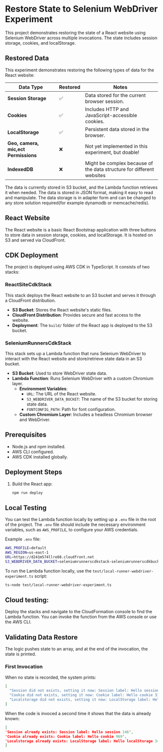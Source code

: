 # Restore State to Selenium WebDriver Experiment

This project demonstrates restoring the state of a React website using Selenium WebDriver across multiple invocations. The state includes session storage, cookies, and localStorage.

## Restored Data

This experiment demonstrates restoring the following types of data for the React website:

| Data Type                             | Restored | Notes                                                                  |
|---------------------------------------|----------|------------------------------------------------------------------------|
| **Session Storage**                   | ✅       | Data stored for the current browser session.                           |
| **Cookies**                           | ✅       | Includes HTTP and JavaScript-accessible cookies.                       |
| **LocalStorage**                      | ✅       | Persistent data stored in the browser.                                 |
| **Geo, camera, mic,ect Permissions** | ❌       | Not yet implemented in this experiment, but doable!                    |
| **IndexedDB**                         | ❌       | Might be complex because of the  data structure for different websites |  

The data is currently stored in S3 bucket, and the Lambda function retrieves it when needed. The data is stored in JSON format, making it easy to read and manipulate.
The data storage is in adapter form and can be changed to any store solution required(for example dynamodb or memcache/redis).

## React Website
The React website is a basic React Bootstrap application with three buttons to store data in session storage, cookies, and localStorage. It is hosted on S3 and served via CloudFront.

## CDK Deployment
The project is deployed using AWS CDK in TypeScript. It consists of two stacks:

### ReactSiteCdkStack
This stack deploys the React website to an S3 bucket and serves it through a CloudFront distribution.

- **S3 Bucket**: Stores the React website's static files.
- **CloudFront Distribution**: Provides secure and fast access to the website.
- **Deployment**: The `build/` folder of the React app is deployed to the S3 bucket.

### SeleniumRunnersCdkStack
This stack sets up a Lambda function that runs Selenium WebDriver to interact with the React website and store/retrieve state data in an S3 bucket.

- **S3 Bucket**: Used to store WebDriver state data.
- **Lambda Function**: Runs Selenium WebDriver with a custom Chromium layer.
    - **Environment Variables**:
        - `URL`: The URL of the React website.
        - `S3_WEBDRIVER_DATA_BUCKET`: The name of the S3 bucket for storing state data.
        - `FONTCONFIG_PATH`: Path for font configuration.
    - **Custom Chromium Layer**: Includes a headless Chromium browser and WebDriver.

## Prerequisites
- Node.js and npm installed.
- AWS CLI configured.
- AWS CDK installed globally.

## Deployment Steps
1. Build the React app:
   ```bash
   npm run deploy
    ```

## Local Testing

You can test the Lambda function locally by setting up a `.env` file in the root of the project. The `.env` file should include the necessary environment variables, such as `AWS_PROFILE`, to configure your AWS credentials.

Example `.env` file:
```bash
AWS_PROFILE=default
AWS_REGION=us-east-1
URL=https://d241m574llre88.cloudfront.net
S3_WEBDRIVER_DATA_BUCKET=seleniumrunnerscdkstack-seleniumrunnerscdkbucketc2-plnkitv3w858
```


To run the Lambda function locally, use the `test/local-runner-webdriver-experiment.ts` script:
```bash
ts-node test/local-runner-webdriver-experiment.ts
```

## Cloud testing:
Deploy the stacks and navigate to the CloudFormation console to find the Lambda function. You can invoke the function from the AWS console or use the AWS CLI.

## Validating Data Restore

The logic pushes state to an array, and at the end of the invocation, the state is printed.

### First Invocation
When no state is recorded, the system prints:

```json
[
  "Session did not exists, setting it now: Session label: Hello session 808",
  "Cookie did not exists, setting it now: Cookie label: Hello cookie 31",
  "Localstorage did not exists, setting it now: LocalStorage label: Hello localStorage 248"
]
```

When the code is invoced a second time it shows that the data is already known:
```json
[
'Session already exists: Session label: Hello session 146',
'Cookie already exists: Cookie label: Hello cookie 969',
'Localstorage already exists: LocalStorage label: Hello localStorage 344'
]
```
